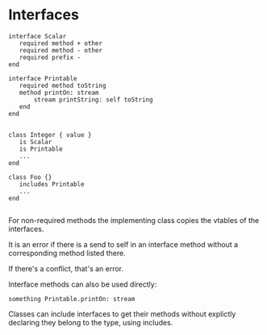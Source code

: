 # Interfaces

```
interface Scalar
   required method + other
   required method - other
   required prefix -
end

interface Printable
   required method toString
   method printOn: stream
       stream printString: self toString
   end
end


class Integer { value }
   is Scalar
   is Printable
   ...
end

class Foo {}
   includes Printable
   ...
end


```

For non-required methods the implementing class copies the vtables of the interfaces.

It is an error if there is a send to self in an interface method
without a corresponding method listed there.

If there's a conflict, that's an error.

Interface methods can also be used directly:

    something Printable.printOn: stream

Classes can include interfaces to get their methods without explictly declaring
they belong to the type, using includes.
